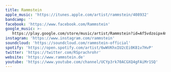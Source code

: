 ```yaml
---
title: Rammstein
apple_music: 'https://itunes.apple.com/artist/rammstein/408932'
bandcamp: ''
facebook: 'https://www.facebook.com/Rammstein'
google_music: >-
   https://play.google.com/store/music/artist/Rammstein?id=Af5vdzoipx4mkkxdxlroxpd6tou
instagram: 'https://www.instagram.com/rammstein'
soundcloud: 'https://soundcloud.com/rammstein-official'
spotify: 'https://open.spotify.com/artist/6wWVKhxIU2cEi0K81v7HvP'
twitter: 'https://twitter.com/RSprachrohr'
website: 'https://www.rammstein.de'
youtube: 'https://www.youtube.com/channel/UCYp3rk70ACGXQ4gFAiMr1SQ'
---
```

